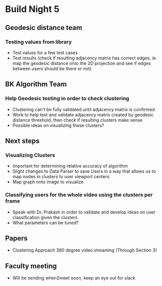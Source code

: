 # Build Night 5

## Geodesic distance team

### Testing values from library

* Test values for a few test cases
* Test results (check if resulting adjacency matrix has correct edges, ie. map the geodesic distance onto the 2D projection and see if edges between users should be there or not)

## BK Algorithm Team

### Help Geodesic testing in order to check clustering

* Clustering can't be fully validated until adjacency matrix is confirmed
* Work to help test and validate adjacency matrix created by geodesic distance threshold, then check if resulting clusters make sense
* Possible ideas on visualizing these clusters?

## Next steps

### Visualizing Clusters

* Important for determining relative accuracy of algorithm
* Slight changes to Data Parser to save Users in a way that allows us to map nodes in clusters to user viewport centers
* Map graph onto image to visualize

### Classifying users for the whole video using the clusters per frame

* Speak with Dr. Prakash in order to validate and develop ideas on user classification given the clusters
* What parameters can be tuned?

## Papers

* Clustering Approach 360 degree video streaming (Through Section 3)

## Faculty meeting

* Will be sending when2meet soon, keep an eye out for slack